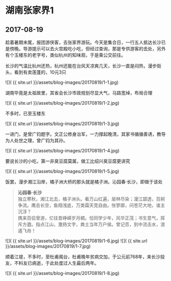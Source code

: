湖南张家界1
====================

2017-08-19
------------------------

趁着暑期末尾，报团游侠客，去张家界游玩。今天是集合日，一行五人抵达长沙已是傍晚。导游提示可以去火宫殿吃小吃，但经过查询，那是专供游客的去处，另外有个玉楼东的老字号，类似杭州的知味观，于是乘公交前往。

长沙的气温比杭州还热，杭州还能在台风天凉爽几天，长沙一直是闷热，漫步街头，看到有卖莲蓬的，10元3只

![]( {{ site.url }}/assets/blog-images/20170819/1-1.jpg)

湖南毕竟是太祖故里，其省会长沙市政规划尽显大气，马路宽绰，布局合理

![]( {{ site.url }}/assets/blog-images/20170819/1-2.jpg)

不多时，已至玉楼东

![]( {{ site.url }}/assets/blog-images/20170819/1-3.jpg)

一进门，是曾广钧题字。文正公修身治军，一力撑起晚清，其家书循循善诱，教导为人处世之理，曾广钧为其孙。

![]( {{ site.url }}/assets/blog-images/20170819/1-4.jpg)

要说长沙的小吃，第一非臭豆腐莫属，做工比绍兴臭豆腐更讲究

![]( {{ site.url }}/assets/blog-images/20170819/1-5.jpg)

饭罢，漫步湘江沿岸，橘子洲大桥的那头就是橘子洲。沁园春·长沙，即做于该处
> **沁园春·长沙**  
独立寒秋，湘江北去，橘子洲头。看万山红遍，层林尽染；漫江碧透，百舸争流。鹰击长空，鱼翔浅底，万类霜天竞自由。怅寥廓，问苍茫大地，谁主沉浮？  
携来百侣曾游，忆往昔峥嵘岁月稠。恰同学少年，风华正茂；书生意气，挥斥方遒。指点江山，激扬文字，粪土当年万户侯。曾记否，到中流击水，浪遏飞舟！

![]( {{ site.url }}/assets/blog-images/20170819/1-6.jpg)
![]( {{ site.url }}/assets/blog-images/20170819/1-7.jpg)

顺着江堤，不多时，至杜甫阁台，杜甫晚年贫病交加，于公元前768年，来长沙投友，不料友已病逝，于此处度过人生最后两年。

![]( {{ site.url }}/assets/blog-images/20170819/1-8.jpg)
